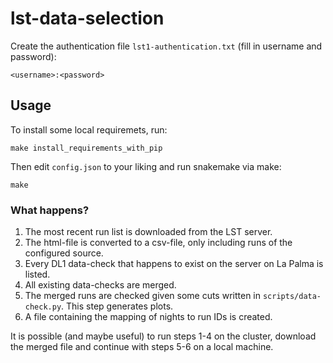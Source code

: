 # lst-data-selection

Create the authentication file `lst1-authentication.txt` (fill in username and password):

```
<username>:<password>
```

## Usage

To install some local requiremets, run:

```
make install_requirements_with_pip
```

Then edit `config.json` to your liking and run snakemake via make:

```
make
```

### What happens?

1. The most recent run list is downloaded from the LST server.
2. The html-file is converted to a csv-file, only including runs of the configured source.
3. Every DL1 data-check that happens to exist on the server on La Palma
   is listed.
4. All existing data-checks are merged.
5. The merged runs are checked given some cuts written in `scripts/data-check.py`.
   This step generates plots.
6. A file containing the mapping of nights to run IDs is created.

It is possible (and maybe useful) to run steps 1-4 on the cluster,
download the merged file and continue with steps 5-6 on a local machine.
